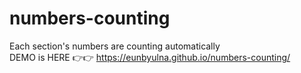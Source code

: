 # numbers-counting

Each section's numbers are counting automatically<br>
DEMO is HERE 👉👉 https://eunbyulna.github.io/numbers-counting/
